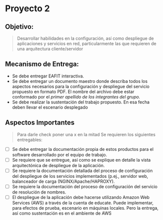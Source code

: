 # Proyecto 2

## Objetivo:
> Desarrollar habilidades en la configuración, así como despliegue de aplicaciones y servicios en red, particularmente las que requieren de una arquitectura cliente/servidor

## Mecanismo de Entrega:
- Se debe entregar EAFIT interactiva.
- Se debe entregar un documento maestro donde describa todos los aspectos necesarios para la configuración y despliegue del servicio propuesto en formato PDF. 
El nombre del archivo debe estar conformado por el _primer apellido de los integrantes del grupo._
- Se debe realizar la sustentación del trabajo propuesto. En esa fecha deben llevar el escenario desplegado

## Aspectos Importantes
> Para darle check poner una x en la mitad
Se requieren los siguientes entregables:
- [ ] Se debe entregar la documentación propia de estos productos para el software desarrollado por el equipo de trabajo.
- [ ] Se requiere que se entregue, así como se explique en detalle la vista arquitectónica de despliegue de la aplicación.
- [ ] Se requiere la documentación detallada del proceso de configuración del despliegue de los servicios implementados (p.ej., servidor web, balanceador de carga
(NGINX/Apache/HAPROXY).
- [ ] Se requiere la documentación del proceso de configuración del servicio de resolución de nombres.
- [ ] El despliegue de la aplicación debe hacerse utilizando Amazon Web Services (AWS) a través de la cuenta de educate. Puede implementar, para efectos de prueba,
escenario en máquinas locales. Pero la entrega, así como sustentación es en el ambiente de AWS
